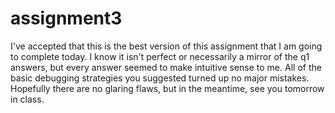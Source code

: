 # assignment3

I've accepted that this is the best version of this assignment that I am going to complete today.
I know it isn't perfect or necessarily a mirror of the q1 answers, but every answer seemed to make
intuitive sense to me. All of the basic debugging strategies you suggested turned up no major mistakes.
Hopefully there are no glaring flaws, but in the meantime, see you tomorrow in class.
